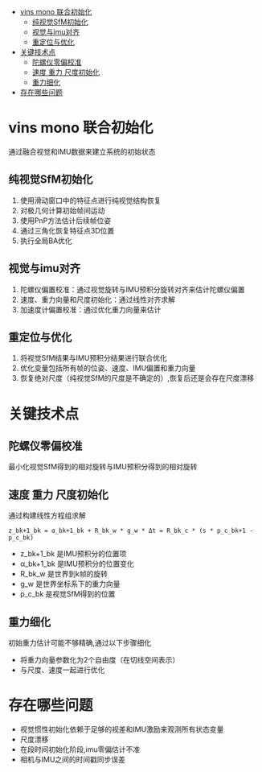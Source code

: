 - [vins mono 联合初始化](#vins-mono-联合初始化)
  - [纯视觉SfM初始化](#纯视觉sfm初始化)
  - [视觉与imu对齐](#视觉与imu对齐)
  - [重定位与优化](#重定位与优化)
- [关键技术点](#关键技术点)
  - [陀螺仪零偏校准](#陀螺仪零偏校准)
  - [速度 重力 尺度初始化](#速度-重力-尺度初始化)
  - [重力细化](#重力细化)
- [存在哪些问题](#存在哪些问题)

# vins mono 联合初始化

通过融合视觉和IMU数据来建立系统的初始状态

## 纯视觉SfM初始化

1. 使用滑动窗口中的特征点进行纯视觉结构恢复
2. 对极几何计算初始帧间运动
3. 使用PnP方法估计后续帧位姿
4. 通过三角化恢复特征点3D位置
5. 执行全局BA优化

## 视觉与imu对齐

1. 陀螺仪偏置校准：通过视觉旋转与IMU预积分旋转对齐来估计陀螺仪偏置
2. 速度、重力向量和尺度初始化：通过线性对齐求解
3. 加速度计偏置校准：通过优化重力向量来估计

## 重定位与优化

1. 将视觉SfM结果与IMU预积分结果进行联合优化
2. 优化变量包括所有帧的位姿、速度、IMU偏置和重力向量
3. 恢复绝对尺度（纯视觉SfM的尺度是不确定的）,恢复后还是会存在尺度漂移

# 关键技术点

## 陀螺仪零偏校准

最小化视觉SfM得到的相对旋转与IMU预积分得到的相对旋转

## 速度 重力 尺度初始化

通过构建线性方程组求解

```
z_bk+1_bk = α_bk+1_bk + R_bk_w * g_w * Δt = R_bk_c * (s * p_c_bk+1 - p_c_bk)
```

- z_bk+1_bk 是IMU预积分的位置项
- α_bk+1_bk 是IMU预积分的位置变化
- R_bk_w 是世界到k帧的旋转
- g_w 是世界坐标系下的重力向量
- p_c_bk 是视觉SfM得到的位置

## 重力细化

初始重力估计可能不够精确,通过以下步骤细化

- 将重力向量参数化为2个自由度（在切线空间表示）
- 与尺度、速度一起进行优化

# 存在哪些问题

- 视觉惯性初始化依赖于足够的视差和IMU激励来观测所有状态变量
- 尺度漂移
- 在段时间初始化阶段,imu零偏估计不准
- 相机与IMU之间的时间戳同步误差
